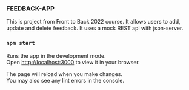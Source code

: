 ### FEEDBACK-APP
This is project from Front to Back 2022 course. It allows users to add, update and delete feedback. It uses a mock REST api with json-server.

### `npm start`

Runs the app in the development mode.\
Open [http://localhost:3000](http://localhost:3000) to view it in your browser.

The page will reload when you make changes.\
You may also see any lint errors in the console.

